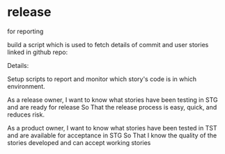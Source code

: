 # release
for reporting

 build a script which is used to fetch details of commit and user stories linked in github repo:

Details:


Setup scripts to report and monitor which story's code is in which environment.

As a release owner,
I want to know what stories have been testing in STG and are ready for release
So That the release process is easy, quick, and reduces risk.

As a product owner,
I want to know what stories have been tested in TST and are available for acceptance in STG
So That I know the quality of the stories developed and can accept working stories
